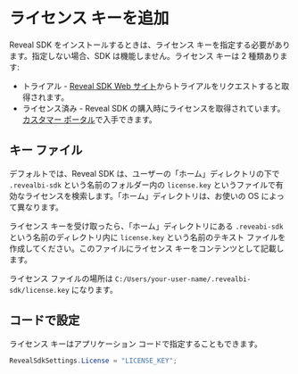 # ライセンス キーを追加

Reveal SDK をインストールするときは、ライセンス キーを指定する必要があります。指定しない場合、SDK は機能しません。ライセンス キーは 2 種類あります:
- トライアル - [Reveal SDK Web サイト](https://www.revealbi.io/ja/download-sdk)からトライアルをリクエストすると取得されます。
- ライセンス済み - Reveal SDK の購入時にライセンスを取得されています。[カスタマー ポータル](https://account.infragistics.com/subscriptions)で入手できます。

## キー ファイル
デフォルトでは、Reveal SDK は、ユーザーの「ホーム」ディレクトリの下で `.revealbi-sdk` という名前のフォルダー内の `license.key` というファイルで有効なライセンスを検索します。「ホーム」ディレクトリは、お使いの OS によって異なります。

ライセンス キーを受け取ったら、「ホーム」ディレクトリにある `.reveabi-sdk` という名前のディレクトリ内に `license.key` という名前のテキスト ファイルを作成してください。このファイルにライセンス キーをコンテンツとして記載します。

ライセンス ファイルの場所は `C:/Users/your-user-name/.revealbi-sdk/license.key` になります。

## コードで設定

ライセンス キーはアプリケーション コードで指定することもできます。

```cs
RevealSdkSettings.License = "LICENSE_KEY";
```